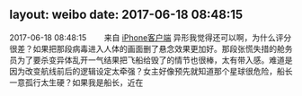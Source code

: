 layout: weibo
date: 2017-06-18 08:48:15
---
2017-06-18 08:48:15  &nbsp;&nbsp;&nbsp;&nbsp;&nbsp;&nbsp; 来自 <a href="http://app.weibo.com/t/feed/9ksdit" rel="nofollow">iPhone客户端</a>
异形我觉得还可以啊，为什么评分很差？如果把那段病毒进入人体的画面删了悬念效果更加好。那段张慌失措的舱务员为了要杀变异体乱开一气结果把飞船给毁了的情节也很棒，太有带入感。难道是因为改变航线前后的逻辑设定太牵强？女主好像预先就知道那个星球很危险，船长一意孤行太生硬？如果我是船长，近在 ​​​
